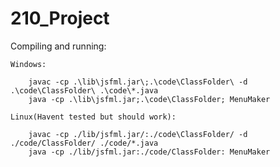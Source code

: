 # 210_Project

Compiling and running:

    Windows:

        javac -cp .\lib\jsfml.jar\;.\code\ClassFolder\ -d .\code\ClassFolder\ .\code\*.java
        java -cp .\lib\jsfml.jar;.\code\ClassFolder; MenuMaker

    Linux(Havent tested but should work):

        javac -cp ./lib/jsfml.jar/:./code\ClassFolder/ -d ./code/ClassFolder/ ./code/*.java
        java -cp ./lib/jsfml.jar:./code/ClassFolder: MenuMaker

